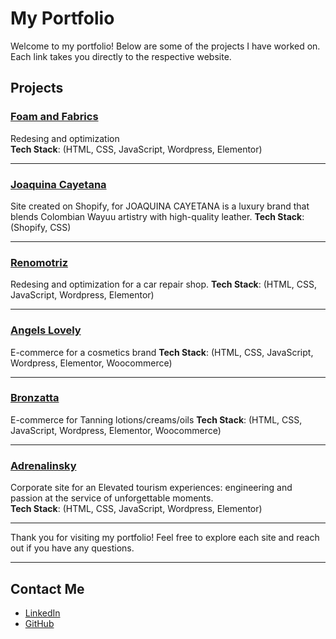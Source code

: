 # My Portfolio

Welcome to my portfolio! Below are some of the projects I have worked on. Each link takes you directly to the respective website.

## Projects

### [Foam and Fabrics](https://foamandfabrics.com/)
Redesing and optimization  
**Tech Stack**: (HTML, CSS, JavaScript, Wordpress, Elementor)

---

### [Joaquina Cayetana](https://joaquinacayetana.com/)
Site created on Shopify, for JOAQUINA CAYETANA is a luxury brand that blends Colombian Wayuu artistry with high-quality leather.
**Tech Stack**: (Shopify, CSS)

---

### [Renomotriz](https://www.renomotriz.com/)
Redesing and optimization for a car repair shop.
**Tech Stack**: (HTML, CSS, JavaScript, Wordpress, Elementor)

---

### [Angels Lovely](https://angelslovely.com/)
E-commerce for a cosmetics brand
**Tech Stack**: (HTML, CSS, JavaScript, Wordpress, Elementor, Woocommerce)

---

### [Bronzatta](https://bronzatta.com/)
E-commerce for Tanning lotions/creams/oils
**Tech Stack**: (HTML, CSS, JavaScript, Wordpress, Elementor, Woocommerce)

---

### [Adrenalinsky](https://adrenalinsky.com.co/)
Corporate site for an Elevated tourism experiences: engineering and passion at the service of unforgettable moments.  
**Tech Stack**: (HTML, CSS, JavaScript, Wordpress, Elementor)

---

Thank you for visiting my portfolio! Feel free to explore each site and reach out if you have any questions.

---

## Contact Me
- [LinkedIn](https://www.linkedin.com/in/carlos-andres-orozco-h/)
- [GitHub](https://github.com/koh81)
